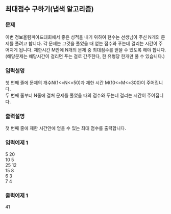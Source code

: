 ## 최대점수 구하기(냅색 알고리즘)
### 문제
이번 정보올림피아드대회에서 좋은 성적을 내기 위하여 현수는 선생님이 주신 N개의 문제를 
풀려고 합니다. 각 문제는 그것을 풀었을 때 얻는 점수와 푸는데 걸리는 시간이 주어지게 됩니다. 제한시간 M안에 N개의 문제 중 최대점수를 얻을 수 있도록 해야 합니다. (해당문제는 해당시간이 걸리면 푸는 걸로 간주한다, 한 유형당 한개만 풀 수 있습니다.)
 ### 입력설명
첫 번째 줄에 문제의 개수N(1<=N<=50)과 제한 시간 M(10<=M<=300)이 주어집니다.<br> 
두 번째 줄부터 N줄에 걸쳐 문제를 풀었을 때의 점수와 푸는데 걸리는 시간이 주어집니다.
 ### 출력설명
첫 번째 줄에 제한 시간안에 얻을 수 있는 최대 점수를 출력합니다.
 ### 입력예제 1                                   
5 20 <br>
 10 5<br>
 25 12<br>
 15 8<br>
 6 3<br>
 7 4<br>
 ### 출력예제 1
 41
